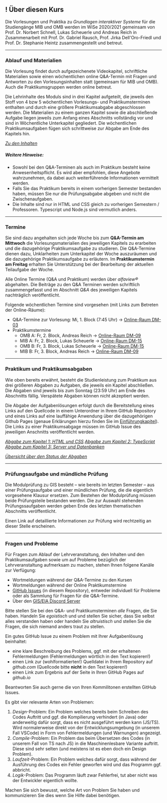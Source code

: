 ## **!** Über diesen Kurs

Die Vorlesungen und Praktika zu *Grundlagen interaktiver Systeme* für die Studiengänge MIB und OMB werden im WiSe 2020/2021 gemeinsam von Prof. Dr. Norbert Schnell, Lukas Scheuerle und Andreas Reich in Zusammenarbeit mit Prof. Dr. Gabriel Rausch, Prof. Jirka Dell'Oro-Friedl und Prof. Dr. Stephanie Heintz zusammengestellt und betreut.

---

### Ablauf und Materialien

Die Vorlesung findet durch aufgezeichenete Videokapitel, schriftliche Materialien sowie einen wöchentlichen online Q&A-Termin mit Fragen und Antworten zu den Vorlesungsinhalten statt (gemeinsam für MIB und OMB). Auch die Praktikumsgruppen werden online betreut.

Die Lehrinhalte des Moduls sind in drei Kapitel aufgeteilt, die jeweils den Stoff von 4 bzw 5 wöchentlichen Vorlesungs- und Praktikumsterminen enthalten und durch eine größere Praktikumsabgabe abgeschlossen werden. Die Materialien zu einem ganzen Kapitel sowie die abschließende Aufgabe liegen jeweils zum Anfang eines Abschnitts vollständig vor und sind in Wöchentliche Unterkapitel gegliedert. Die wöchentlichen Praktikumsaufgaben fügen sich schrittweise zur Abgabe am Ende des Kapitels hin.

*[Zu den Inhalten](content)*

##### Weitere Hinweise:
- Sowohl bei den Q&A-Terminen als auch im Praktikum besteht keine Anwesenheitspflicht. Es wird aber empfohlen, diese Angebote wahrzunehmen, da dabei auch weiterführende Informationen vermittelt werden.
- Falls Sie das Praktikum bereits in einem vorherigen Semester bestanden haben, müssen Sie nur die Prüfungsabgabe abgeben und nicht die Zwischenaufgaben.
- Die Inhalte sind nur in HTML und CSS gleich zu vorherigen Semestern / Professoren. Typescript und Node.js sind vermutlich anders.

---

### Termine

Sie sind dazu angehalten sich jede Woche bis zum **Q&A-Termin am Mittwoch** die Vorlesungsmaterialien des jeweiligen Kapitels zu erarbeiten und die dazugehörige Praktikumsaufgabe zu studieren. Die Q&A-Termine dienen dazu, Unklarheiten zum Unterkapitel der Woche auszuräumen und die dazugehörige Praktikumsaufgabe zu erläutern. Im **Praktikumstermin am Freitag** erhalten Sie Unterstützung bei der Bearbeitung der aktuellen Teilaufgabe der Woche.

Alle Online Termine (Q&A und Praktikum) werden über *alfaview&reg;* abgehalten. Die Beiträge zu den Q&A Terminen werden schriftlich zusammengefasst und im Abschnitt *Q&A* des jeweiligen Kapitels nachträglich veröffentlicht.

Folgende wöchentlichen Termine sind vorgesehen (mit Links zum Betreten der Online-Räume):  
- Q&A-Termine zur Vorlesung: Mi, 1. Block (7:45 Uhr) → [Online-Raum DM-03](https://rooms.hs-furtwangen.de/rooms/dm03)
- Praktikumstermine
  - OMB A: Fr, 2. Block, Andreas Reich → [Online-Raum DM-09](https://rooms.hs-furtwangen.de/rooms/dm09)
  - MIB A: Fr, 2. Block, Lukas Scheuerle → [Online-Raum DM-15](https://rooms.hs-furtwangen.de/rooms/dm15)
  - OMB B: Fr, 3. Block, Lukas Scheuerle → [Online-Raum DM-15](https://rooms.hs-furtwangen.de/rooms/dm15)
  - MIB B: Fr, 3. Block, Andreas Reich → [Online-Raum DM-09](https://rooms.hs-furtwangen.de/rooms/dm09)

---

### Praktikum und Praktikumsabgaben

Wie oben bereits erwähnt, besteht die Studienleistung zum Praktikum aus drei größeren Abgaben zu Aufgaben, die jeweils ein Kapitel abschließen. Die Abgaben sind jeweils bis zum Sonntag (23:59 Uhr) am Ende des Abschnitts fällig. Verspätete Abgaben können nicht akzeptiert werden.

Die Abgabe der Aufgabenlösungen erfolgt durch die Bereitstellung eines Links auf den Quellcode in einem Unterordner in Ihrem GitHub Repository und eines Links auf eine lauffähige Anwendung über die dazugehörigen Github Pages (genaue Erklärungen hierzu finden Sie im [Einführungkapitel](content/L1.1)). Die Links zu einer Praktikumsabgage müssen im GitHub Issue des jeweiligen Anschnitts veröffentlicht werden.

*[Abgabe zum Kapitel 1: HTML und CSS](https://github.com/hs-furtwangen/GIS-WiSe-2020-2021/issues/1)*
*[Abgabe zum Kapitel 2: TypeScript](https://github.com/hs-furtwangen/GIS-WiSe-2020-2021/issues/2)*
*[Abgabe zum Kapitel 3: Server und Datenbanken](https://github.com/hs-furtwangen/GIS-WiSe-2020-2021/issues/3)*

*[Übersicht über den Status der Abgaben](status)*

---

### Prüfungsaufgabe und mündliche Prüfung

Die Modulprüfung zu GIS besteht – wie bereits im letzten Semester – aus einer Prüfungsaufgabe und einer mündlichen Prüfung, die die eigentlich vorgesehene Klausur ersetzen. Zum Bestehen der Modulprüfung müssen beide Prüfungsteile bestanden werden. Die zur Auswahl stehenden Prüfungssaufgaben werden geben Ende des letzten thematischen Abschnitts veröffentlicht.

Einen Link auf detaillierte Informationen zur Prüfung wird rechtzeitig an dieser Stelle erscheinen.

---

### Fragen und Probleme

Für Fragen zum Ablauf der Lehrveranstaltung, den Inhalten und den Praktikumsaufgaben sowie um auf Probleme bezüglich der Lehrveranstaltung aufmerksam zu machen, stehen Ihnen folgene Kanäle zur Verfügung:
- Wortmeldungen während der Q&A-Termine zu den Kursen
- Wortmeldungen während der Online Praktikumstermine
- [GitHub Issues](https://github.com/hs-furtwangen/GIS-WiSe-2020-2021/issues) (in diesem Repository), entweder individuell für Probleme oder als Sammlung für Fragen für die Q&A-Termine.
- Über den [GIS/EIA Discord Server](https://discord.gg/KpHqEUF)

Bitte stellen Sie bei den Q&A- und Praktikumsterminen *alle* Fragen, die Sie haben. Handeln Sie *egoistisch* und und stellen Sie sicher, dass Sie selbst alles verstanden haben oder handeln Sie *altruistisch* und stellen Sie die Fragen, die sich niemand anders traut zu stellen.

Ein gutes GitHub Issue zu einem Problem mit Ihrer Aufgabenlösung beinhaltet:
  - eine klare Beschreibung des Problems, ggf. mit der erhaltenen Fehlermeldungen (Fehlermeldungen wörtlich in den Text kopieren!)
  - einen Link zur (wohlformatierten!) Quelldatei in Ihrem Repository auf *github.com* (Quellcode bitte **nicht** in den Text kopieren!)
  - einen Link zum Ergebnis auf der Seite in Ihren GitHub Pages auf *github.io*

Beantworten Sie auch gerne die von Ihren Kommilitonen erstellten GitHub Issues.

Es gibt vier relevante Arten von Problemen:

1. *Design*-Problem: Ein Problem welches bereits beim Schreiben des Codes Auftritt und ggf. die Kompilierung verhindert (in Java) oder anderweitig dafür sorgt, dass es nicht ausgeführt werden kann (JS/TS). Wird normalerweise direkt von der Entwicklungsumgebung (in unserem Fall VSCode) in Form von Fehlermeldungen (und Warnungen) angezeigt.
2. *Compile*-Problem: Ein Problem das beim Übersetzen des Codes (in unserem Fall von TS nach JS) in die Maschinenlesbare Variante auftritt. Diese sind sehr selten (und meistens ist es eben doch ein Design Problem).
3. *Laufzeit*-Problem: Ein Problem welches dafür sorgt, dass während der Ausführung des Codes ein Fehler geworfen wird und das Programm ggf. abbricht.
4. *Logik*-Problem: Das Programm läuft zwar Fehlerfrei, tut aber nicht was der Entwickler eigentlich wollte.

Machen Sie sich bewusst, welche Art von Problem Sie haben und kommunizieren Sie dies wenn Sie Hilfe dabei benötigen.
